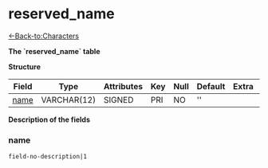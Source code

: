  # reserved\_name

[<-Back-to:Characters](database-characters.md)

**The \`reserved\_name\` table**

**Structure**

| Field     | Type        | Attributes | Key | Null | Default | Extra | Comment |
| --------- | ----------- | ---------- | --- | ---- | ------- | ----- | ------- |
| [name][1] | VARCHAR(12) | SIGNED     | PRI | NO   | ''      |       |         |
 
[1]: #name

**Description of the fields**

### name

`field-no-description|1`